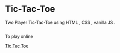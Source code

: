 # Tic-Tac-Toe

Two Player Tic-Tac-Toe using HTML , CSS , vanilla JS .


## 
To play online 

<a href="https://vaibhavjoe101.github.io/Tic-Tac-Toe/index.html" >Tic Tac Toe </a>

